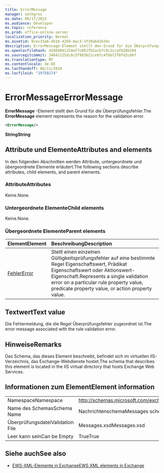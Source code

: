 ```yaml
---
title: ErrorMessage
manager: sethgros
ms.date: 09/17/2015
ms.audience: Developer
ms.topic: reference
ms.prod: office-online-server
localization_priority: Normal
ms.assetid: 0cec33a6-4b10-4259-8ac3-3f39a642b34c
description: ErrorMessage-Element stellt den Grund für die Überprüfungsfehler.
ms.openlocfilehash: d1869041254ef7c661fb2acb7c9c2ccaf628b394
ms.sourcegitcommit: 34041125dc8c5f993b21cebfc4f8b72f0fd2cb6f
ms.translationtype: MT
ms.contentlocale: de-DE
ms.lasthandoff: 06/11/2018
ms.locfileid: "19758274"
---
```

# <a name="errormessage"></a><span data-ttu-id="44fbe-103">ErrorMessage</span><span class="sxs-lookup"><span data-stu-id="44fbe-103">ErrorMessage</span></span>

<span data-ttu-id="44fbe-104">**ErrorMessage** -Element stellt den Grund für die Überprüfungsfehler.</span><span class="sxs-lookup"><span data-stu-id="44fbe-104">The **ErrorMessage** element represents the reason for the validation error.</span></span> 
  
```XML
<ErrorMessage/>
```

 <span data-ttu-id="44fbe-105">**String**</span><span class="sxs-lookup"><span data-stu-id="44fbe-105">**String**</span></span>
## <a name="attributes-and-elements"></a><span data-ttu-id="44fbe-106">Attribute und Elemente</span><span class="sxs-lookup"><span data-stu-id="44fbe-106">Attributes and elements</span></span>

<span data-ttu-id="44fbe-107">In den folgenden Abschnitten werden Attribute, untergeordnete und übergeordnete Elemente erläutert.</span><span class="sxs-lookup"><span data-stu-id="44fbe-107">The following sections describe attributes, child elements, and parent elements.</span></span>
  
### <a name="attributes"></a><span data-ttu-id="44fbe-108">Attribute</span><span class="sxs-lookup"><span data-stu-id="44fbe-108">Attributes</span></span>

<span data-ttu-id="44fbe-109">Keine.</span><span class="sxs-lookup"><span data-stu-id="44fbe-109">None.</span></span>
  
### <a name="child-elements"></a><span data-ttu-id="44fbe-110">Untergeordnete Elemente</span><span class="sxs-lookup"><span data-stu-id="44fbe-110">Child elements</span></span>

<span data-ttu-id="44fbe-111">Keine.</span><span class="sxs-lookup"><span data-stu-id="44fbe-111">None.</span></span>
  
### <a name="parent-elements"></a><span data-ttu-id="44fbe-112">Übergeordnete Elemente</span><span class="sxs-lookup"><span data-stu-id="44fbe-112">Parent elements</span></span>

|<span data-ttu-id="44fbe-113">**Element**</span><span class="sxs-lookup"><span data-stu-id="44fbe-113">**Element**</span></span>|<span data-ttu-id="44fbe-114">**Beschreibung**</span><span class="sxs-lookup"><span data-stu-id="44fbe-114">**Description**</span></span>|
|:-----|:-----|
|[<span data-ttu-id="44fbe-115">Fehler</span><span class="sxs-lookup"><span data-stu-id="44fbe-115">Error</span></span>](error.md) <br/> |<span data-ttu-id="44fbe-116">Stellt einen einzelnen Gültigkeitsprüfungsfehler auf eine bestimmte Regel Eigenschaftswert, Prädikat Eigenschaftswert oder Aktionswert-Eigenschaft.</span><span class="sxs-lookup"><span data-stu-id="44fbe-116">Represents a single validation error on a particular rule property value, predicate property value, or action property value.</span></span>  <br/> |
   
## <a name="text-value"></a><span data-ttu-id="44fbe-117">Textwert</span><span class="sxs-lookup"><span data-stu-id="44fbe-117">Text value</span></span>

<span data-ttu-id="44fbe-118">Die Fehlermeldung, die die Regel Überprüfungsfehler zugeordnet ist.</span><span class="sxs-lookup"><span data-stu-id="44fbe-118">The error message associated with the rule validation error.</span></span>
  
## <a name="remarks"></a><span data-ttu-id="44fbe-119">Hinweise</span><span class="sxs-lookup"><span data-stu-id="44fbe-119">Remarks</span></span>

<span data-ttu-id="44fbe-120">Das Schema, das dieses Element beschreibt, befindet sich im virtuellen IIS-Verzeichnis, das Exchange-Webdienste hostet.</span><span class="sxs-lookup"><span data-stu-id="44fbe-120">The schema that describes this element is located in the IIS virtual directory that hosts Exchange Web Services.</span></span>
  
## <a name="element-information"></a><span data-ttu-id="44fbe-121">Informationen zum Element</span><span class="sxs-lookup"><span data-stu-id="44fbe-121">Element information</span></span>

|||
|:-----|:-----|
|<span data-ttu-id="44fbe-122">Namespace</span><span class="sxs-lookup"><span data-stu-id="44fbe-122">Namespace</span></span>  <br/> |http://schemas.microsoft.com/exchange/services/2006/messages  <br/> |
|<span data-ttu-id="44fbe-123">Name des Schemas</span><span class="sxs-lookup"><span data-stu-id="44fbe-123">Schema Name</span></span>  <br/> |<span data-ttu-id="44fbe-124">Nachrichtenschema</span><span class="sxs-lookup"><span data-stu-id="44fbe-124">Messages schema</span></span>  <br/> |
|<span data-ttu-id="44fbe-125">Überprüfungsdatei</span><span class="sxs-lookup"><span data-stu-id="44fbe-125">Validation File</span></span>  <br/> |<span data-ttu-id="44fbe-126">Messages.xsd</span><span class="sxs-lookup"><span data-stu-id="44fbe-126">Messages.xsd</span></span>  <br/> |
|<span data-ttu-id="44fbe-127">Leer kann sein</span><span class="sxs-lookup"><span data-stu-id="44fbe-127">Can be Empty</span></span>  <br/> |<span data-ttu-id="44fbe-128">True</span><span class="sxs-lookup"><span data-stu-id="44fbe-128">True</span></span>  <br/> |
   
## <a name="see-also"></a><span data-ttu-id="44fbe-129">Siehe auch</span><span class="sxs-lookup"><span data-stu-id="44fbe-129">See also</span></span>



- [<span data-ttu-id="44fbe-130">EWS-XML-Elemente in Exchange</span><span class="sxs-lookup"><span data-stu-id="44fbe-130">EWS XML elements in Exchange</span></span>](ews-xml-elements-in-exchange.md)

